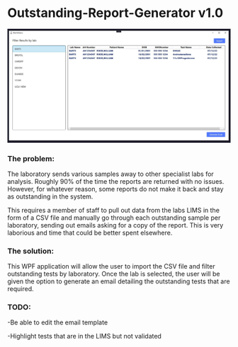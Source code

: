 # Outstanding-Report-Generator v1.0

![Screenshot](Capture.JPG)

### The problem:

The laboratory sends various samples away to other specialist labs for analysis. Roughly 90% of the time the reports are returned with no issues. However, for whatever reason, some reports do not make it back and stay as outstanding in the system.

This requires a member of staff to pull out data from the labs LIMS in the form of a CSV file and manually go through each outstanding sample per laboratory, sending out emails asking for a copy of the report. This is very laborious and time that could be better spent elsewhere. 

### The solution:

This WPF application will allow the user to import the CSV file and filter outstanding tests by laboratory. Once the lab is selected, the user will be given the option to generate an email detailing the outstanding tests that are required. 

### TODO:

-Be able to edit the email template

-Highlight tests that are in the LIMS but not validated
